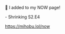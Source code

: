 🤖 I added to my NOW page!

\- Shrinking S2.E4

[<span class="invisible">https://</span><span class="">mihobu.lol/now</span><span class="invisible"></span>](https://mihobu.lol/now)